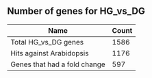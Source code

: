 ## Number of genes for HG_vs_DG

| Name | Count |
| -- | -- |
| Total HG_vs_DG genes | 1586 |
| Hits against Arabidopsis | 1176 |
| Genes that had a fold change | 597 |
